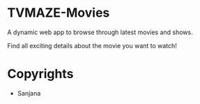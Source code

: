 # TVMAZE-Movies

A dynamic web app to browse through latest movies and shows.

Find all exciting details about the movie you want to watch!

# Copyrights
- Sanjana